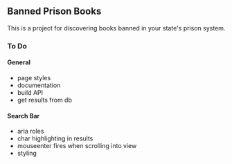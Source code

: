 ## Banned Prison Books

This is a project for discovering books banned in your state's prison system.

### To Do

#### General

- page styles
- documentation
- build API
- get results from db

#### Search Bar

- aria roles
- char highlighting in results
- mouseenter fires when scrolling into view
- styling
